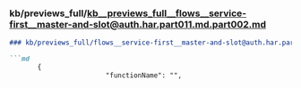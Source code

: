 ### kb/previews_full/kb__previews_full__flows__service-first__master-and-slot@auth.har.part011.md.part002.md

```md
### kb/previews_full/flows__service-first__master-and-slot@auth.har.part011.md (part 002)

```md
       {
                        "functionName": "",
                
```

```

```
